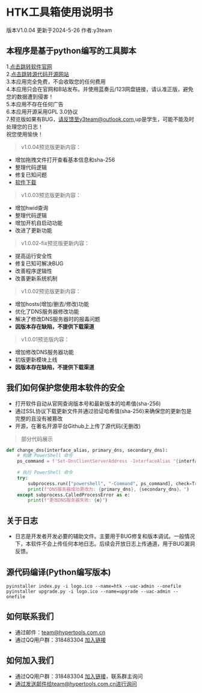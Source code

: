 
# HTK工具箱使用说明书
版本V1.0.04 更新于2024-5-26 作者:y3team
## 本程序是基于python编写的工具脚本
1.[点击跳转软件官网](https://www.hypertools.com.cn)<br>
2.[点击跳转源代码开源网站](https://github.com/y3team/hypertoolskit)<br>
3.本应用完全免费，不会收取您的任何费用<br>
4.本应用只会在官网和B站发布。并使用蓝奏云/123网盘链接，请认准正版，避免您的数据遭到侵害！<br>
5.本应用不存在任何广告<br>
6.本应用开源采用GPL 3.0协议<br>
7.预览版如果有BUG，请反馈至y3team@outlook.com,up是学生，可能不能及时处理您的日志！<br>
祝您使用愉快！

> v1.0.04预览版更新内容：
* 增加拖拽文件打开查看基本信息和sha-256
* 整理代码逻辑
* 修复已知问题
* [软件下载](https://resource.hypertools.com.cn/htk/htk-setup-1.0.04.exe)

> v1.0.03预览版更新内容：
* 增加hwid查询
* 整理代码逻辑
* 增加开机自启动功能
* 改进了更新功能

> v1.0.02-fix预览版更新内容：
* 提高运行安全性
* 修复已知可解决BUG
* 改善程序逻辑性
* 改善更新系统机制

> v1.0.02预览版更新内容：
* 增加hosts(增加/删去/修改)功能
* 优化了DNS服务器修改功能
* 解决了修改DNS服务器时的报毒问题
* <b>因版本存在缺陷，不提供下载渠道</b>

> v1.0.01预览版内容：
* 增加修改DNS服务器功能
* 初版更新模块上线
* <b>因版本存在缺陷，不提供下载渠道</b>

## 我们如何保护您使用本软件的安全
* 打开软件自动从官网查询版本号和最新版本的哈希值(sha-256)
* 通过SSL协议下载更新文件并通过验证哈希值(sha-256)来确保您的更新包是完整的且没有被篡改
* 开源，在著名开源平台Github上上传了源代码(无删改)

> 部分代码展示
```python
def change_dns(interface_alias, primary_dns, secondary_dns):
    # 构建 PowerShell 命令
    ps_command = f'Set-DnsClientServerAddress -InterfaceAlias "{interface_alias}" -ServerAddresses {primary_dns},{secondary_dns}'
    
    # 执行 PowerShell 命令
    try:
        subprocess.run(["powershell", "-Command", ps_command], check=True)
        print(f"DNS服务器成功更改为: {primary_dns}, {secondary_dns}。")
    except subprocess.CalledProcessError as e:
        print(f"更改DNS服务器失败: {e}")
```
## 关于日志
* 日志是开发者开发必要的辅助文件。主要用于BUG修复和版本调试。一般情况下，本软件不会上传任何本地日志。后续会开放日志上传通道，用于BUG漏洞反馈。

## 源代码编译(Python编写版本)
```
pyinstaller index.py -i logo.ico --name=htk --uac-admin --onefile
pyinstaller upgrade.py -i logo.ico --name=upgrade --uac-admin --onefile
```
## 如何联系我们
* 通过邮件：team@hypertools.com.cn
* 通过QQ用户群：318483304 [加入链接](https://qm.qq.com/q/NoCSaxyZs4)

## 如何加入我们
* 通过QQ用户群：318483304 [加入链接](https://qm.qq.com/q/NoCSaxyZs4)，联系群主询问
* 通过发送邮件给team@hypertools.com.cn进行询问

